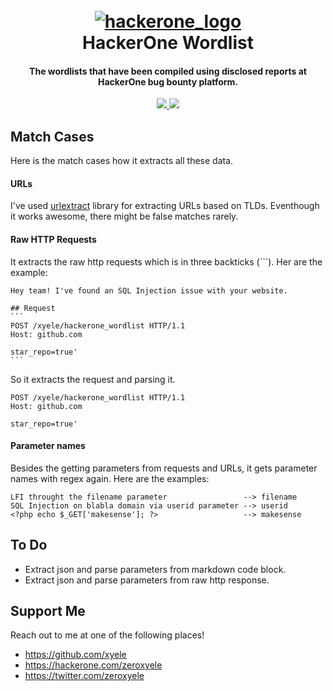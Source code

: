 
<h1 align="center">
  <br>
  <a href="https://www.hackerone.com/"><img src="https://res-1.cloudinary.com/crunchbase-production/image/upload/c_lpad,f_auto,q_auto:eco/dgsrzgjf4paklpbom6uj" alt="hackerone_logo"></a>
  <br>
  HackerOne Wordlist
  <br>
</h1>
<h4 align="center">The wordlists that have been compiled using disclosed reports at HackerOne bug bounty platform.</h4>
<p align="center">
  <a href="https://github.com/xyele/hackerone_wordlist/stargazers">
    <img src="https://img.shields.io/github/stars/xyele/hackerone_wordlist">
  </a>
  <a href="https://github.com/xyele/hackerone_wordlist/releases">
      <img src="https://img.shields.io/github/release/xyele/hackerone_wordlist">
  </a>
</p>

## Match Cases
Here is the match cases how it extracts all these data.
#### URLs
I've used [urlextract](https://github.com/lipoja/URLExtract) library for extracting URLs based on TLDs. Eventhough it works awesome, there might be false matches rarely. 
#### Raw HTTP Requests
It extracts the raw http requests which is in three backticks (\`\`\`). Her are the example:
````
Hey team! I've found an SQL Injection issue with your website.

## Request
```
POST /xyele/hackerone_wordlist HTTP/1.1
Host: github.com

star_repo=true'
```
````
So it extracts the request and parsing it.
```
POST /xyele/hackerone_wordlist HTTP/1.1
Host: github.com

star_repo=true'
```

#### Parameter names
Besides the getting parameters from requests and URLs, it gets parameter names with regex again. Here are the examples:
```
LFI throught the filename parameter                 --> filename
SQL Injection on blabla domain via userid parameter --> userid
<?php echo $_GET['makesense']; ?>                   --> makesense
```

## To Do
- Extract json and parse parameters from markdown code block.
- Extract json and parse parameters from raw http response.

## Support Me
Reach out to me at one of the following places!
- https://github.com/xyele
- https://hackerone.com/zeroxyele
- https://twitter.com/zeroxyele
